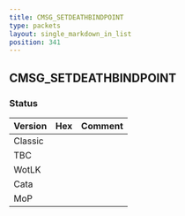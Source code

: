 ```yaml
---
title: CMSG_SETDEATHBINDPOINT
type: packets
layout: single_markdown_in_list
position: 341
---
```


## CMSG_SETDEATHBINDPOINT

### Status

Version    | Hex        | Comment
---------- | ---------- | ---------- 
Classic    |            |
TBC        |            |
WotLK      |            |
Cata       |            |
MoP        |            |